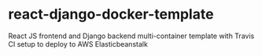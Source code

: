 # react-django-docker-template
React JS frontend and Django backend multi-container template with Travis CI setup to deploy to AWS Elasticbeanstalk
